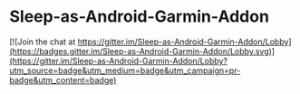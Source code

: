 # Sleep-as-Android-Garmin-Addon

[![Join the chat at https://gitter.im/Sleep-as-Android-Garmin-Addon/Lobby](https://badges.gitter.im/Sleep-as-Android-Garmin-Addon/Lobby.svg)](https://gitter.im/Sleep-as-Android-Garmin-Addon/Lobby?utm_source=badge&utm_medium=badge&utm_campaign=pr-badge&utm_content=badge)
